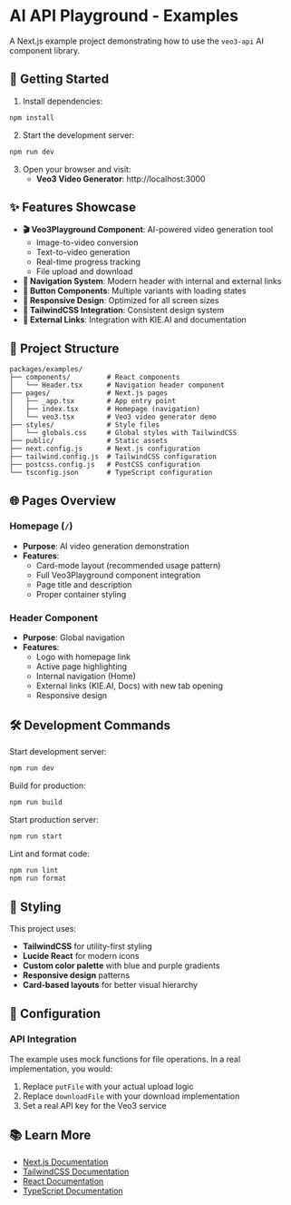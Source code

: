 # AI API Playground - Examples

A Next.js example project demonstrating how to use the `veo3-api` AI component library.

## 🚀 Getting Started

1. Install dependencies:
```bash
npm install
```

2. Start the development server:
```bash
npm run dev
```

3. Open your browser and visit:
   - **Veo3 Video Generator**: http://localhost:3000

## ✨ Features Showcase

- **🎬 Veo3Playground Component**: AI-powered video generation tool
  - Image-to-video conversion
  - Text-to-video generation
  - Real-time progress tracking
  - File upload and download
- **🧭 Navigation System**: Modern header with internal and external links
- **🎨 Button Components**: Multiple variants with loading states
- **📱 Responsive Design**: Optimized for all screen sizes
- **🎨 TailwindCSS Integration**: Consistent design system
- **🔗 External Links**: Integration with KIE.AI and documentation

## 📁 Project Structure

```
packages/examples/
├── components/         # React components
│   └── Header.tsx      # Navigation header component
├── pages/              # Next.js pages
│   ├── _app.tsx        # App entry point
│   ├── index.tsx       # Homepage (navigation)
│   └── veo3.tsx        # Veo3 video generator demo
├── styles/             # Style files
│   └── globals.css     # Global styles with TailwindCSS
├── public/             # Static assets
├── next.config.js      # Next.js configuration
├── tailwind.config.js  # TailwindCSS configuration
├── postcss.config.js   # PostCSS configuration
└── tsconfig.json       # TypeScript configuration
```

## 🌐 Pages Overview

### Homepage (`/`)
- **Purpose**: AI video generation demonstration
- **Features**:
  - Card-mode layout (recommended usage pattern)
  - Full Veo3Playground component integration
  - Page title and description
  - Proper container styling

### Header Component
- **Purpose**: Global navigation
- **Features**:
  - Logo with homepage link
  - Active page highlighting
  - Internal navigation (Home)
  - External links (KIE.AI, Docs) with new tab opening
  - Responsive design

## 🛠️ Development Commands

Start development server:
```bash
npm run dev
```

Build for production:
```bash
npm run build
```

Start production server:
```bash
npm run start
```

Lint and format code:
```bash
npm run lint
npm run format
```

## 🎨 Styling

This project uses:
- **TailwindCSS** for utility-first styling
- **Lucide React** for modern icons
- **Custom color palette** with blue and purple gradients
- **Responsive design** patterns
- **Card-based layouts** for better visual hierarchy

## 🔧 Configuration

### API Integration
The example uses mock functions for file operations. In a real implementation, you would:

1. Replace `putFile` with your actual upload logic
2. Replace `downloadFile` with your download implementation
3. Set a real API key for the Veo3 service

## 📚 Learn More

- [Next.js Documentation](https://nextjs.org/docs)
- [TailwindCSS Documentation](https://tailwindcss.com/docs)
- [React Documentation](https://reactjs.org/docs)
- [TypeScript Documentation](https://www.typescriptlang.org/docs)
